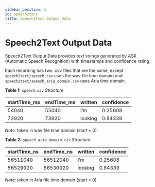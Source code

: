 ```yaml
---
sidebar_position: 5
id: speech2text
title: Speech2Text Output Data
---
```


# Speech2Text Output Data

Speech2Text Output Data provides text strings generated by ASR (Automatic Speech Recognition) with timestamps and confidence rating.

Each recording has two .csv files that are the same, except  `speech2text/speech.csv` uses the wav file time domain and  `speech2text/speech_aria_domain.csv` uses Aria time domain.



**Table 1:** *`speech.csv` Structure*

|startTime_ms          |endTime_ms          |written          |confidence          |
|---          |---          |---          |---          |
|54040          |55040          | I’m          |0.25608          |
|72920          |73920          | looking          |0.84339          |

*Note:* token in wav file time domain (start = 0)



**Table 2:** *`speech_aria_domain.csv` Structure*

| startTime_ns          | endTime_ns          | written          | confidence          |
|---          |---          |---          |---          |
|56511040          |56512040          | I’m          |0.25608          |
|56529920          |56530920          | looking          |0.84339          |

*Note:* token in Aria file time domain (start = 0)
